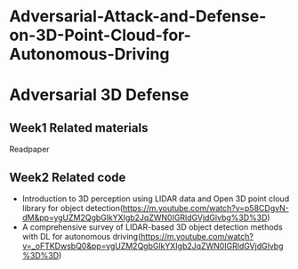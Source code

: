 # Adversarial-Attack-and-Defense-on-3D-Point-Cloud-for-Autonomous-Driving
# Adversarial 3D Defense
## Week1 Related materials
Readpaper

## Week2 Related code
- Introduction to 3D perception using LIDAR data and Open 3D point cloud library for object detection(https://m.youtube.com/watch?v=p58CDgvN-dM&pp=ygUZM2QgbGlkYXIgb2JqZWN0IGRldGVjdGlvbg%3D%3D)
- A comprehensive survey of LIDAR-based 3D object detection methods with DL for autonomous driving(https://m.youtube.com/watch?v=_oFTKDwsbQ0&pp=ygUZM2QgbGlkYXIgb2JqZWN0IGRldGVjdGlvbg%3D%3D)

